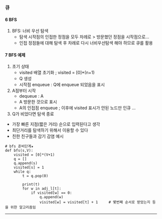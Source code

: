 ### 큐
#### 6 BFS
1. BFS: 너비 우선 탐색
    - 탐색 시작점의 인접한 정점을 모두 차례로 > 방문했던 정점을 시작점으로...
    - 인접 정점들에 대해 탐색 후 차례로 다시 너비우선탐색 해야 하므로 큐를 활용
#### 7 BFS 예제
1. 초기 상태
   - visited 배열 초기화 ; visited = [0]*(n+1)
   - Q 생성
   - 시작점 enqueue : Q에 enqueue 되었음을 표시
2. A점부터 시작
   - dequeue : A
   - A 방문한 것으로 표시
   - A의 인접점 enqueue ; 이후에 visited 표시가 안된 노드만 인큐
...
3. Q가 비었다면 탐색 종료

- 가장 빠른 지점(짧은 거리) 순으로 입력된다고 생각
- 최단거리를 탐색하기 위해서 이용할 수 있다
- 친한 친구들과 감기 감염 예시
```buildoutcfg
# bfs 준비단계★
def bfs(s,V):
    visited = [0]*(V+1)
    q = []
    q.append(s)
    visited[s] = 1
    while q:
        t = q.pop(0)
```

```buildoutcfg
        print(t)
        for w in adj_l[t]:
            if visited[w] == 0:
                q.append(w)
                visited[w] = visited[t] + 1     # 몇번째 순서로 받았는지 등을 위한 알고리즘임
```
--------------
